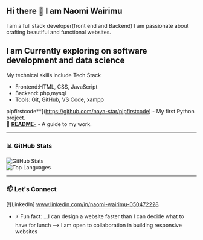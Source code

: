 ## Hi there 👋 I am Naomi Wairimu
I am a full stack developer(front end and Backend) I am passionate about crafting beautiful and functional websites.

I am Currently exploring on software development and data science
---
My technical skills include Tech Stack
- Frontend:HTML, CSS, JavaScript
- Backend: php,mysql
- Tools: Git, GitHub, VS Code, xampp

plpfirstcode**](https://github.com/naya-star/plpfirstcode) - My first Python project.  
🔹 [**README-**](https://github.com/naya-star/README-) - A guide to my work.

---

### 📊 GitHub Stats
![GitHub Stats](https://github-readme-stats.vercel.app/api?username=naya-star&show_icons=true&theme=radical)  
![Top Languages](https://github-readme-stats.vercel.app/api/top-langs/?username=naya-star&layout=compact&theme=radical)

---

### 📫 Let's Connect
[![LinkedIn] www.linkedin.com/in/naomi-wairimu-050472228

- ⚡ Fun fact: ...I can design a website faster than I can decide what to have for lunch
-->
I am open to collaboration in building responsive websites
